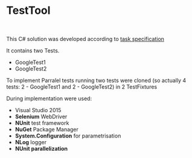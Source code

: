 # TestTool
</br>
<p>This C# solution was developed according to <a href="https://github.com/marchenkoandy/TestTool/edit/master/TS.txt">task specification</a><p>
<p>It contains two Tests.</p>
<ul>
<li>GoogleTest1</li>
<li>GoogleTest2</li>
</ul>
<p>To implement Parralel tests running two tests were cloned (so actually 4 tests: 2 - GoogleTest1 and 2 - GoogleTest2) in 2 TestFixtures</p>
<p>During implementation were used:</p>
<ul>
<li>Visual Studio 2015</li>
<li><b>Selenium</b> WebDriver</li>
<li><b>NUnit</b> test framework</li>
<li><b>NuGet</b> Package Manager</li>
<li><b>System.Configuration</b> for parametrisation</li>
<li><b>NLog</b> logger</li>
<li><b>NUnit parallelization</b></li>
</ul>
